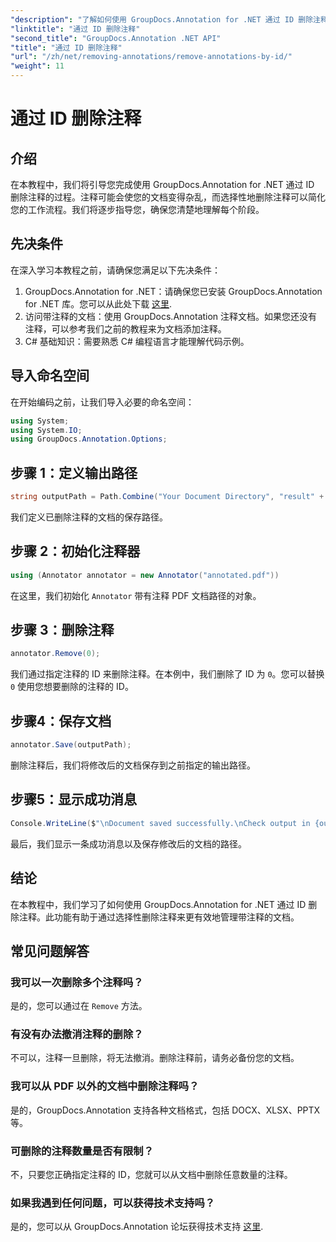 ```yaml
---
"description": "了解如何使用 GroupDocs.Annotation for .NET 通过 ID 删除注释。高效简化您的文档工作流程。"
"linktitle": "通过 ID 删除注释"
"second_title": "GroupDocs.Annotation .NET API"
"title": "通过 ID 删除注释"
"url": "/zh/net/removing-annotations/remove-annotations-by-id/"
"weight": 11
---
```


# 通过 ID 删除注释

## 介绍
在本教程中，我们将引导您完成使用 GroupDocs.Annotation for .NET 通过 ID 删除注释的过程。注释可能会使您的文档变得杂乱，而选择性地删除注释可以简化您的工作流程。我们将逐步指导您，确保您清楚地理解每个阶段。
## 先决条件
在深入学习本教程之前，请确保您满足以下先决条件：
1. GroupDocs.Annotation for .NET：请确保您已安装 GroupDocs.Annotation for .NET 库。您可以从此处下载 [这里](https://releases。groupdocs.com/annotation/net/).
2. 访问带注释的文档：使用 GroupDocs.Annotation 注释文档。如果您还没有注释，可以参考我们之前的教程来为文档添加注释。
3. C# 基础知识：需要熟悉 C# 编程语言才能理解代码示例。

## 导入命名空间
在开始编码之前，让我们导入必要的命名空间：
```csharp
using System;
using System.IO;
using GroupDocs.Annotation.Options;
```

## 步骤 1：定义输出路径
```csharp
string outputPath = Path.Combine("Your Document Directory", "result" + Path.GetExtension("input.pdf"));
```
我们定义已删除注释的文档的保存路径。
## 步骤 2：初始化注释器
```csharp
using (Annotator annotator = new Annotator("annotated.pdf"))
```
在这里，我们初始化 `Annotator` 带有注释 PDF 文档路径的对象。
## 步骤 3：删除注释
```csharp
annotator.Remove(0);
```
我们通过指定注释的 ID 来删除注释。在本例中，我们删除了 ID 为 `0`。您可以替换 `0` 使用您想要删除的注释的 ID。
## 步骤4：保存文档
```csharp
annotator.Save(outputPath);
```
删除注释后，我们将修改后的文档保存到之前指定的输出路径。
## 步骤5：显示成功消息
```csharp
Console.WriteLine($"\nDocument saved successfully.\nCheck output in {outputPath}.");
```
最后，我们显示一条成功消息以及保存修改后的文档的路径。

## 结论
在本教程中，我们学习了如何使用 GroupDocs.Annotation for .NET 通过 ID 删除注释。此功能有助于通过选择性删除注释来更有效地管理带注释的文档。
## 常见问题解答
### 我可以一次删除多个注释吗？
是的，您可以通过在 `Remove` 方法。
### 有没有办法撤消注释的删除？
不可以，注释一旦删除，将无法撤消。删除注释前，请务必备份您的文档。
### 我可以从 PDF 以外的文档中删除注释吗？
是的，GroupDocs.Annotation 支持各种文档格式，包括 DOCX、XLSX、PPTX 等。
### 可删除的注释数量是否有限制？
不，只要您正确指定注释的 ID，您就可以从文档中删除任意数量的注释。
### 如果我遇到任何问题，可以获得技术支持吗？
是的，您可以从 GroupDocs.Annotation 论坛获得技术支持 [这里](https://forum。groupdocs.com/c/annotation/10).